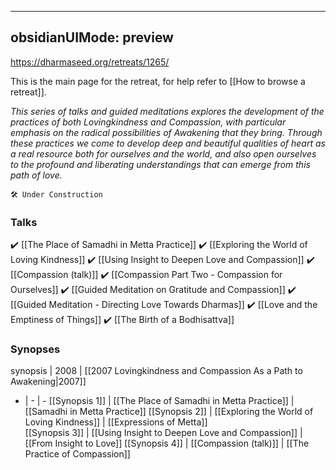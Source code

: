 
---
obsidianUIMode: preview
---
https://dharmaseed.org/retreats/1265/

This is the main page for the retreat, for help refer to [[How to browse a retreat]].

_This series of talks and guided meditations explores the development of the practices of both Lovingkindness and Compassion, with particular emphasis on the radical possibilities of Awakening that they bring. Through these practices we come to develop deep and beautiful qualities of heart as a real resource both for ourselves and the world, and also open ourselves to the profound and liberating understandings that can emerge from this path of love._

```ad-danger
🛠️ Under Construction
```

### Talks
✔️ [[The Place of Samadhi in Metta Practice]] 
✔️ [[Exploring the World of Loving Kindness]]
✔️ [[Using Insight to Deepen Love and Compassion]]
✔️ [[Compassion (talk)]]
✔️ [[Compassion Part Two - Compassion for Ourselves]]
✔️ [[Guided Meditation on Gratitude and Compassion]]
✔️ [[Guided Meditation - Directing Love Towards Dharmas]]
✔️ [[Love and the Emptiness of Things]]
✔️ [[The Birth of a Bodhisattva]]
<br/>

### Synopses
synopsis | 2008 | [[2007 Lovingkindness and Compassion As a Path to Awakening\|2007]]
- | - | -
[[Synopsis 1]] | [[The Place of Samadhi in Metta Practice]] | [[Samadhi in Metta Practice]]
[[Synopsis 2]] | [[Exploring the World of Loving Kindness]] | [[Expressions of Metta]]	
[[Synopsis 3]] | [[Using Insight to Deepen Love and Compassion]] | [[From Insight to Love]]
[[Synopsis 4]] | [[Compassion (talk)]] | [[The Practice of Compassion]]	